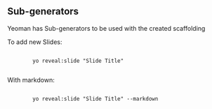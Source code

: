 ##  Sub-generators

Yeoman has Sub-generators to be used with the created scaffolding

<div class="fragment">
    <p>To add new Slides:</p>
    <pre><code data-trim data-noescape>
        yo reveal:slide "Slide Title"
    </code></pre>
</div>
<div class="fragment">
    <p>With markdown:</p>
    <pre><code data-trim data-noescape>
        yo reveal:slide "Slide Title" --markdown
    </code></pre>
</div>
